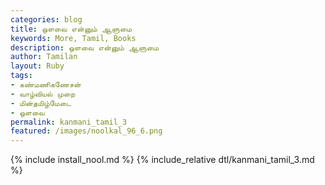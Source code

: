```yaml
---  
categories: blog  
title: ஒளவை என்னும் ஆளுமை  
keywords: More, Tamil, Books  
description: ஒளவை என்னும் ஆளுமை  
author: Tamilan  
layout: Ruby  
tags:     
- கண்மணிகணேசன்
- வாழ்வியல் முறை
- மின்தமிழ்மேடை
- ஒளவை
permalink: kanmani_tamil_3  
featured: /images/noolkal_96_6.png  
---  
```

{% include install_nool.md %} 
{% include_relative dtl/kanmani_tamil_3.md %} 
